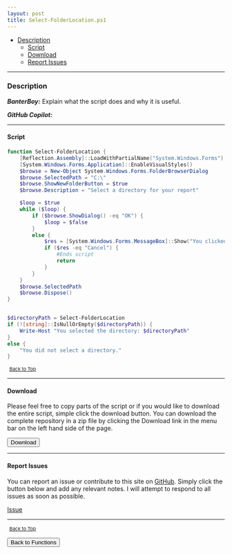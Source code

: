 ```yaml
---
layout: post
title: Select-FolderLocation.ps1
---
```


- [Description](#description)
  - [Script](#script)
  - [Download](#download)
  - [Report Issues](#report-issues)

---

### Description

**_BanterBoy:_** Explain what the script does and why it is useful.

**_GitHub Copilot:_**

---

#### Script

```powershell
function Select-FolderLocation {
    [Reflection.Assembly]::LoadWithPartialName("System.Windows.Forms") | Out-Null
    [System.Windows.Forms.Application]::EnableVisualStyles()
    $browse = New-Object System.Windows.Forms.FolderBrowserDialog
    $browse.SelectedPath = "C:\"
    $browse.ShowNewFolderButton = $true
    $browse.Description = "Select a directory for your report"

    $loop = $true
    while ($loop) {
        if ($browse.ShowDialog() -eq "OK") {
            $loop = $false
        }
        else {
            $res = [System.Windows.Forms.MessageBox]::Show("You clicked Cancel. Would you like to try again or exit?", "Select a location", [System.Windows.Forms.MessageBoxButtons]::RetryCancel)
            if ($res -eq "Cancel") {
                #Ends script
                return
            }
        }
    }
    $browse.SelectedPath
    $browse.Dispose()
}


$directoryPath = Select-FolderLocation
if (![string]::IsNullOrEmpty($directoryPath)) {
    Write-Host "You selected the directory: $directoryPath"
}
else {
    "You did not select a directory."
}
```

<span style="font-size:11px;"><a href="#"><i class="fas fa-caret-up" aria-hidden="true" style="color: white; margin-right:5px;"></i>Back to Top</a></span>

---

#### Download

Please feel free to copy parts of the script or if you would like to download the entire script, simple click the download button. You can download the complete repository in a zip file by clicking the Download link in the menu bar on the left hand side of the page.

<button class="btn" type="submit" onclick="window.open('/PowerShell/functions/Select-FolderLocation.ps1')">
    <i class="fa fa-cloud-download-alt">
    </i>
        Download
</button>

---

#### Report Issues

You can report an issue or contribute to this site on <a href="https://github.com/BanterBoy/scripts-blog/issues">GitHub</a>. Simply click the button below and add any relevant notes. I will attempt to respond to all issues as soon as possible.

<!-- Place this tag where you want the button to render. -->

<a class="github-button" href="https://github.com/BanterBoy/scripts-blog/issues/new?title=Select-FolderLocation.ps1&body=There is a problem with this function. Please find details below." data-show-count="true" aria-label="Issue BanterBoy/scripts-blog on GitHub">Issue</a>

---

<span style="font-size:11px;"><a href="#"><i class="fas fa-caret-up" aria-hidden="true" style="color: white; margin-right:5px;"></i>Back to Top</a></span>

<a href="/menu/_pages/functions.html">
    <button class="btn">
        <i class='fas fa-reply'>
        </i>
            Back to Functions
    </button>
</a>

[1]: http://ecotrust-canada.github.io/markdown-toc
[2]: https://github.com/googlearchive/code-prettify
